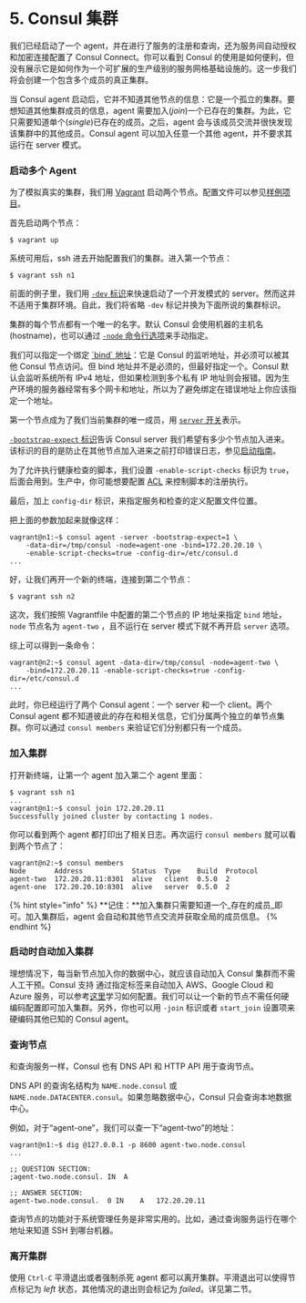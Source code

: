 # 5. Consul 集群

我们已经启动了一个 agent，并在进行了服务的注册和查询，还为服务间自动授权和加密连接配置了 Consul Connect。你可以看到 Consul 的使用是如何便利，但没有展示它是如何作为一个可扩展的生产级别的服务网格基础设施的。这一步我们将会创建一个包含多个成员的真正集群。

当 Consul agent 启动后，它并不知道其他节点的信息：它是一个孤立的集群。要想知道其他集群成员的信息，agent 需要加入\(_join_\)一个已存在的集群。为此，它只需要知道单个\(_single_\)已存在的成员。之后，agent 会与该成员交流并很快发现该集群中的其他成员。Consul agent 可以加入任意一个其他 agent，并不要求其运行在 server 模式。

### 启动多个 Agent

为了模拟真实的集群，我们用 [Vagrant](https://www.vagrantup.com/) 启动两个节点。配置文件可以参见[样例项目](https://github.com/hashicorp/consul/tree/master/demo/vagrant-cluster)。

首先启动两个节点：

```text
$ vagrant up
```

系统可用后，ssh 进去开始配置我们的集群。进入第一个节点：

```text
$ vagrant ssh n1
```

前面的例子里，我们用 [`-dev` 标识](https://consul.io/docs/agent/options.html#_dev)来快速启动了一个开发模式的 server。然而这并不适用于集群环境。自此，我们将省略 `-dev` 标记并换为下面所说的集群标识。

集群的每个节点都有一个唯一的名字。默认 Consul 会使用机器的主机名\(hostname\)，也可以通过 [`-node` 命令行选项](https://consul.io/docs/agent/options.html#_node)来手动指定。

我们可以指定一个绑定 [\`bind\` 地址](https://consul.io/docs/agent/options.html#_bind)：它是 Consul 的监听地址，并必须可以被其他 Consul 节点访问。但 bind 地址并不是必须的，但最好指定一个。Consul 默认会监听系统所有 IPv4 地址，但如果检测到多个私有 IP 地址则会报错。因为生产环境的服务器经常有多个网卡和地址，所以为了避免绑定在错误地址上你应该指定一个地址。

第一个节点成为了我们当前集群的唯一成员，用 [`server` 开关](https://consul.io/docs/agent/options.html#_server)表示。

[`-bootstrap-expect` 标识](https://consul.io/docs/agent/options.html#_bootstrap_expect)告诉 Consul server 我们希望有多少个节点加入进来。该标识的目的是防止在其他节点加入进来之前打印错误日志，参见[启动指南](https://kingfree.gitbook.io/consul/guides/bootstrapping)。

为了允许执行健康检查的脚本，我们设置 `-enable-script-checks` 标识为 `true`，后面会用到。生产中，你可能想要配置 [ACL](https://kingfree.gitbook.io/consul/day-1-operations/acl-guide) 来控制脚本的注册执行。

最后，加上 `config-dir` 标识，来指定服务和检查的定义配置文件位置。

把上面的参数加起来就像这样：

```text
vagrant@n1:~$ consul agent -server -bootstrap-expect=1 \
    -data-dir=/tmp/consul -node=agent-one -bind=172.20.20.10 \
    -enable-script-checks=true -config-dir=/etc/consul.d
...
```

好，让我们再开一个新的终端，连接到第二个节点：

```text
$ vagrant ssh n2
```

这次，我们按照 Vagrantfile 中配置的第二个节点的 IP 地址来指定 `bind` 地址，`node` 节点名为 `agent-two` ，且不运行在 server 模式下就不再开启 `server` 选项。

综上可以得到一条命令：

```text
vagrant@n2:~$ consul agent -data-dir=/tmp/consul -node=agent-two \
    -bind=172.20.20.11 -enable-script-checks=true -config-dir=/etc/consul.d
...
```

此时，你已经运行了两个 Consul agent：一个 server 和一个 client。两个 Consul agent 都不知道彼此的存在和相关信息，它们分属两个独立的单节点集群。你可以通过 `consul members` 来验证它们分别都只有一个成员。

### 加入集群

打开新终端，让第一个 agent 加入第二个 agent 里面：

```text
$ vagrant ssh n1
...
vagrant@n1:~$ consul join 172.20.20.11
Successfully joined cluster by contacting 1 nodes.
```

你可以看到两个 agent 都打印出了相关日志。再次运行 `consul members` 就可以看到两个节点了：

```text
vagrant@n2:~$ consul members
Node       Address            Status  Type    Build  Protocol
agent-two  172.20.20.11:8301  alive   client  0.5.0  2
agent-one  172.20.20.10:8301  alive   server  0.5.0  2
```

{% hint style="info" %}
**记住：**加入集群只需要知道一个_存在的成员_即可。加入集群后，agent 会自动和其他节点交流并获取全局的成员信息。
{% endhint %}

### 启动时自动加入集群

理想情况下，每当新节点加入你的数据中心，就应该自动加入 Consul 集群而不需人工干预。Consul 支持 通过指定标签来自动加入 AWS、Google Cloud 和 Azure 服务，可以参考[这里](https://www.consul.io/docs/agent/cloud-auto-join.html)学习如何配置。我们可以让一个新的节点不需任何硬编码配置即可加入集群。另外，你也可以用 `-join` 标识或者 `start_join` 设置项来硬编码其他已知的 Consul agent。

### 查询节点

和查询服务一样，Consul 也有 DNS API 和 HTTP API 用于查询节点。

DNS API 的查询名结构为 `NAME.node.consul` 或 `NAME.node.DATACENTER.consul`。如果忽略数据中心，Consul 只会查询本地数据中心。

例如，对于“agent-one”，我们可以查一下“agent-two”的地址：

```text
vagrant@n1:~$ dig @127.0.0.1 -p 8600 agent-two.node.consul
...

;; QUESTION SECTION:
;agent-two.node.consul. IN  A

;; ANSWER SECTION:
agent-two.node.consul.  0 IN    A   172.20.20.11
```

查询节点的功能对于系统管理任务是非常实用的。比如，通过查询服务运行在哪个地址来知道 SSH 到哪台机器。

### 离开集群

使用 `Ctrl-C` 平滑退出或者强制杀死 agent 都可以离开集群。平滑退出可以使得节点标记为 _left_ 状态，其他情况的退出则会标记为 _failed_。详见第二节。



